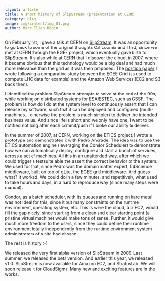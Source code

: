 ```yaml
---
layout: article
title: A short history of SlipStream (presentation at CERN)
category: blog
image: img/content/img_01.png
author: Marc-Elian Bégin
---
```


On February 1st, I gave a talk at CERN on [SlipStream](/products/slipstream.html).  It was an opportunity to go back to some of the original thoughts Cal Loomis and I had, since we met at CERN through the EGEE project, which eventually gave birth to SlipStream.  It's also while at CERN that I discover the cloud, in 2007, where it became obvious that this technology would be a big deal and had much more relevance than the grid as it was then proposed.  The [position paper]() I wrote following a comparative study between the EGEE Grid (as used to compute LHC data for example) and the Amazon Web Services (EC2 and S3 back then).

I identified the problem SlipStream attempts to solve at the end of the 90s, while working on distributed systems for ESA/ESTEC, such as GSSF.  The problem is how do I do at the system level to continuously assert that I can release my software, such that it can be deployed and configured (multi-machines... otherwise the problem is much simpler) to deliver the intended business value.  And since life is short and we only have one, I want to be notified not long after each commit/push if I broke our ability to deliver.

In the summer of 2007, at CERN, working on the ETICS project, I wrote a prototype and demonstrated it with Pedro Andrade. The idea was to use the ETICS automation engine (leveraging the Condor Scheduler) to demonstrate how we can automatically deploy, configure and start a bunch of services, across a set of machines.  All this in an unattended way, after which we could trigger a testsuite able the assert the correct behavior of the system.  We used for that, since Pedro was the domain matter expert, D4Science middleware, built on top of gLite, the EGEE grid middleware.  And guess what?  It worked.  We could do in a few minutes, and repetitively, what used to take hours and days, in a hard to reproduce way (since many steps were manual).

Condor, as a batch scheduler, with its queues and running on bare metal was not ideal for this, since it put many constraints on the runtime environment, operating system, etc.  This is were the cloud, à la EC2, would fill the gap nicely, since starting from a clean and clear starting point (a pristine virtual machine) would make tons of sense.  Further, it would give much more freedom to the users, since they could define their runtime environment totally independently from the runtime environment system administrators of a site had chosen. 

The rest is history :-)

We released the very first alpha version of SlipStream in 2009. Last summer, we released the beta version.  And earlier this year, we released v1.0.  SlipStream is now available for Amazon EC2, and StratusLab.  We will soon release it for CloudSigma.  Many new and exciting features are in the works.
 

